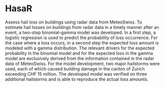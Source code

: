 # HasaR
Assess hail loss on buildings using radar data from MeteoSwiss. To estimate hail losses on buildings from radar data in a timely manner after an event, a two-step binomial-gamma model was developed. In a first step, a logistic regression is used to predict the probability of loss occurrence. For the case where a loss occurs, in a second step the expected loss amount is modeled with a gamma distribution. The relevant drivers for the expected probability in the binomial model and for the expected loss in the gamma model are exclusively derived from the information contained in the radar data of MeteoSwiss. For the model development, two major hailstorms were used, each of which caused building damage in the canton of Zurich exceeding CHF 15 million. The developed model was verified on three additional hailstorms and is able to reproduce the actual loss amounts.
